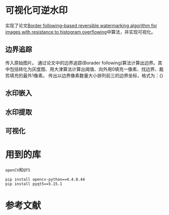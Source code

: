 # 可视化可逆水印
实现了论文[Border following–based reversible watermarking algorithm for images with resistance to histogram overflowing](https://journals.sagepub.com/doi/10.1177/1550147720917014)中算法，并实现可视化。
## 边界追踪
传入原始图片。
通过论文中的边界追踪(Borader following)算法计算出边界。其中包括转化为灰度图、用大津算法计算出阈值、向外用0填充一像素、找边界、裁剪填充的最外1像素。
传出以边界像素数量大小排列前三的边界坐标，格式为：{}

## 水印嵌入

## 水印提取

## 可视化

# 用到的库
`openCV`和`QT5`
```shell
pip install opencv-python==4.4.0.44
pip install pyqt5==5.15.1
```
# 参考文献